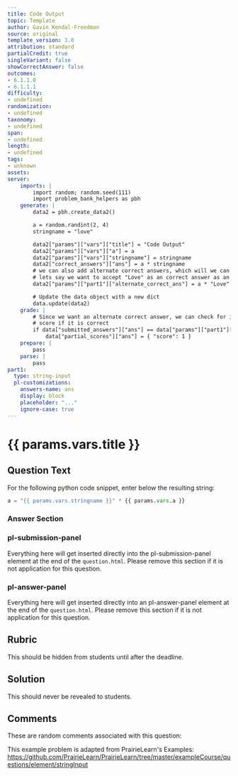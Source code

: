 ```yaml
---
title: Code Output
topic: Template
author: Gavin Kendal-Freedman
source: original
template_version: 1.0
attribution: standard
partialCredit: true
singleVariant: false
showCorrectAnswer: false
outcomes:
- 6.1.1.0
- 6.1.1.1
difficulty:
- undefined
randomization:
- undefined
taxonomy:
- undefined
span:
- undefined
length:
- undefined
tags:
- unknown
assets:
server:
    imports: |
        import random; random.seed(111) 
        import problem_bank_helpers as pbh
    generate: |
        data2 = pbh.create_data2()

        a = random.randint(2, 4)
        stringname = "love"

        data2["params"]["vars"]["title"] = "Code Output"
        data2["params"]["vars"]["a"] = a
        data2["params"]["vars"]["stringname"] = stringname
        data2["correct_answers"]["ans"] = a * stringname
        # we can also add alternate correct answers, which will we can grade as correct
        # lets say we want to accept "Love" as an correct answer as an example, we can do:
        data2["params"]["part1"]["alternate_correct_ans"] = a * "Love"

        # Update the data object with a new dict
        data.update(data2)
    grade: |
        # Since we want an alternate correct answer, we can check for it here, and override the automatic 
        # score if it is correct
        if data["submitted_answers"]["ans"] == data["params"]["part1"]["alternate_correct_ans"]:
            data["partial_scores"]["ans"] = { "score": 1 }
    prepare: |
        pass
    parse: |
        pass
part1:
  type: string-input
  pl-customizations:
    answers-name: ans
    display: block
    placeholder: "..."
    ignore-case: true
---
```

# {{ params.vars.title }}

## Question Text

For the following python code snippet, enter below the resulting string:

```python
a = "{{ params.vars.stringname }}" * {{ params.vars.a }}
```

### Answer Section


### pl-submission-panel

Everything here will get inserted directly into the pl-submission-panel element at the end of the `question.html`.
Please remove this section if it is not application for this question.

### pl-answer-panel

Everything here will get inserted directly into an pl-answer-panel element at the end of the `question.html`.
Please remove this section if it is not application for this question.

## Rubric

This should be hidden from students until after the deadline.

## Solution

This should never be revealed to students.

## Comments

These are random comments associated with this question:

This example problem is adapted from PrairieLearn's Examples: https://github.com/PrairieLearn/PrairieLearn/tree/master/exampleCourse/questions/element/stringInput

